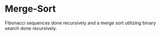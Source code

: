 # Merge-Sort
Fibonacci sequences done recursively and a merge sort utilizing binary search done recursively.
